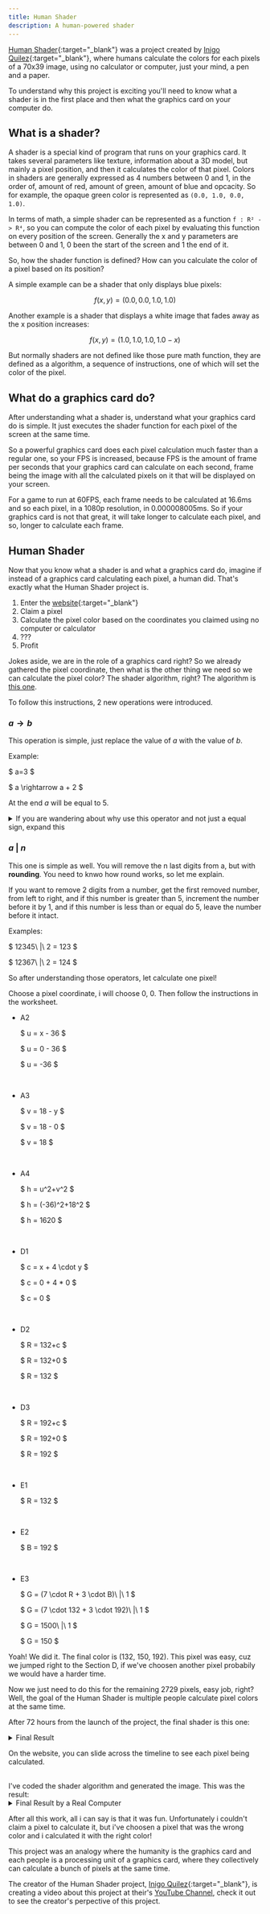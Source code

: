 ```yaml
---
title: Human Shader
description: A human-powered shader
---
```


[Human Shader](https://humanshader.com/){:target="_blank"} was a project created by [Inigo Quilez](https://twitter.com/iquilezles){:target="_blank"}, where humans calculate the colors for each pixels of a 70x39 image, using no calculator or computer, just your mind, a pen and a paper.

To understand why this project is exciting you'll need to know what a shader is in the first place and then what the graphics card on your computer do.

## What is a shader?

A shader is a special kind of program that runs on your graphics card. It takes several parameters like texture, information about a 3D model, but mainly a pixel position, and then it calculates the color of that pixel. Colors in shaders are generally expressed as 4 numbers between 0 and 1, in the order of, amount of red, amount of green, amount of blue and opcacity. So for example, the opaque green color is represented as `(0.0, 1.0, 0.0, 1.0)`.

In terms of math, a simple shader can be represented as a function `f : R² -> R⁴`, so you can compute the color of each pixel by evaluating this function on every position of the screen. Generally the x and y parameters are between 0 and 1, 0 been the start of the screen and 1 the end of it.

So, how the shader function is defined? How can you calculate the color of a pixel based on its position?

A simple example can be a shader that only displays blue pixels:

$$ f(x, y) = (0.0, 0.0, 1.0, 1.0) $$

Another example is a shader that displays a white image that fades away as the x position increases:

$$ f(x, y) = (1.0, 1.0, 1.0, 1.0 - x) $$

But normally shaders are not defined like those pure math function, they are defined as a algorithm, a sequence of instructions, one of which will set the color of the pixel.

## What do a graphics card do?

After understanding what a shader is, understand what your graphics card do is simple. It just executes the shader function for each pixel of the screen at the same time.

So a powerful graphics card does each pixel calculation much faster than a regular one, so your FPS is increased, because FPS is the amount of frame per seconds that your graphics card can calculate on each second, frame being the image with all the calculated pixels on it that will be displayed on your screen.

For a game to run at 60FPS, each frame needs to be calculated at 16.6ms and so each pixel, in a 1080p resolution, in 0.000008005ms. So if your graphics card is not that great, it will take longer to calculate each pixel, and so, longer to calculate each frame.

## Human Shader

Now that you know what a shader is and what a graphics card do, imagine if instead of a graphics card calculating each pixel, a human did. That's exactly what the Human Shader project is.
1. Enter the [website](https://humanshader.com/){:target="_blank"}
2. Claim a pixel
3. Calculate the pixel color based on the coordinates you claimed using no computer or calculator
4. ???
5. Profit

Jokes aside, we are in the role of a graphics card right? So we already gathered the pixel coordinate, then what is the other thing we need so we can calculate the pixel color? The shader algorithm, right? The algorithm is [this one](https://humanshader.com/humanshader_worksheet.pdf).

To follow this instructions, 2 new operations were introduced.

### $a \rightarrow b$

This operation is simple, just replace the value of $a$ with the value of $b$.

Example:

$ a=3 $

$ a \rightarrow a + 2 $

At the end $a$ will be equal to 5.

<details>
  <summary>If you are wandering about why use this operator and not just a equal sign, expand this</summary>

  $ a=3 $

  $ a = a + 2 $

  Yes, this appers to be correct, but it is not. You are defining a value based on the value it self.
  , but this only make sense in programming.

  Recursion is kind of defining a thing based on itself, but in a diferent way.

  This is a valid recursion formula:

  $ f(n + 1) = f(n) + 1 $

  But only valid if you define a base case like:

  $ f(0) = 1 $

  Then you can infer the other value using the recursion formula

  $ n = 0 $

  $ f(0 + 1) = f(0) + 1 $

  $ f(1) = 1 + 1 $

  $ f(1) = 2 $

  This is a invalid recursion formula:

  $ a = a + 2 $

  The difference is simple, the valid one you define the value of one parameter based on the value of another parameter, the invalid one you define the value based on the value itself, but it doesn't make sense.
</details>

### $a\ |\ n$

This one is simple as well. You will remove the n last digits from a, but with **rounding**. You need to knwo how round works, so let me explain.

If you want to remove 2 digits from a number, get the first removed number, from left to right, and if this number is greater than 5, increment the number before it by 1, and if this number is less than or equal do 5, leave the number before it intact.

Examples:

$ 12345\ |\ 2 = 123 $

$ 12367\ |\ 2 = 124 $

So after understanding those operators, let calculate one pixel!

Choose a pixel coordinate, i will choose 0, 0. Then follow the instructions in the worksheet.

- A2

  $ u = x - 36 $

  $ u = 0 - 36 $

  $ u = -36 $

<br>

- A3

  $ v = 18 - y $

  $ v = 18 - 0 $

  $ v = 18 $

<br>

- A4

  $ h = u^2+v^2 $

  $ h = (-36)^2+18^2 $

  $ h = 1620 $

<br>

- D1

  $ c = x + 4 \cdot y $

  $ c = 0 + 4 * 0 $

  $ c = 0 $

<br>

- D2

  $ R = 132+c $

  $ R = 132+0 $

  $ R = 132 $

<br>

- D3

  $ R = 192+c $

  $ R = 192+0 $

  $ R = 192 $

<br>

- E1

  $ R = 132 $

<br>

- E2

  $ B = 192 $

<br>

- E3

  $ G = (7 \cdot R + 3 \cdot B)\ |\ 1  $

  $ G = (7 \cdot 132 + 3 \cdot 192)\ |\ 1  $

  $ G = 1500\ |\ 1  $

  $ G = 150 $

Yoah! We did it. The final color is (132, 150, 192). This pixel was easy, cuz we jumped right to the Section D, if we've choosen another pixel probabily we would have a harder time.

Now we just need to do this for the remaining 2729 pixels, easy job, right? Well, the goal of the Human Shader is multiple people calculate pixel colors at the same time.

After 72 hours from the launch of the project, the final shader is this one:
<details>
  <summary>Final Result</summary>

  ![Final Result](/assets/final_result.png)
</details>

On the website, you can slide across the timeline to see each pixel being calculated.

<br>
I've coded the shader algorithm and generated the image. This was the result:
<details>
  <summary>Final Result by a Real Computer</summary>

  ![Final Result by Real Computer](/assets/final_result_computer.png)
</details>

After all this work, all i can say is that it was fun. Unfortunately i couldn't claim a pixel to calculate it, but i've choosen a pixel that was the wrong color and i calculated it with the right color!

This project was an analogy where the humanity is the graphics card and each people is a processing unit of a graphics card, where they collectively can calculate a bunch of pixels at the same time.

The creator of the Human Shader project, [Inigo Quilez](https://twitter.com/iquilezles){:target="_blank"}, is creating a video about this project at their's [YouTube Channel](), check it out to see the creator's perpective of this project.
